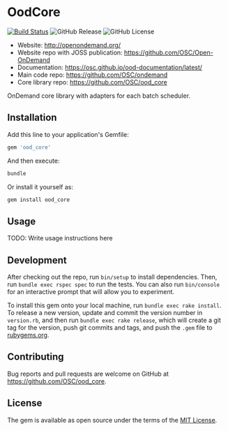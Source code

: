 # OodCore

[![Build Status](https://travis-ci.org/OSC/ood_core.svg?branch=master)](https://travis-ci.org/OSC/ood_core)
![GitHub Release](https://img.shields.io/github/release/osc/ood_core.svg)
![GitHub License](https://img.shields.io/github/license/osc/ood_core.svg)

- Website: http://openondemand.org/
- Website repo with JOSS publication: https://github.com/OSC/Open-OnDemand
- Documentation: https://osc.github.io/ood-documentation/latest/
- Main code repo: https://github.com/OSC/ondemand
- Core library repo: https://github.com/OSC/ood_core

OnDemand core library with adapters for each batch scheduler.

## Installation

Add this line to your application's Gemfile:

```ruby
gem 'ood_core'
```

And then execute:

```sh
bundle
```

Or install it yourself as:

```sh
gem install ood_core
```

## Usage

TODO: Write usage instructions here

## Development

After checking out the repo, run `bin/setup` to install dependencies. Then, run
`bundle exec rspec spec` to run the tests. You can also run `bin/console` for
an interactive prompt that will allow you to experiment.

To install this gem onto your local machine, run `bundle exec rake install`. To
release a new version, update and commit the version number in `version.rb`,
and then run `bundle exec rake release`, which will create a git tag for the
version, push git commits and tags, and push the `.gem` file to
[rubygems.org](https://rubygems.org).

## Contributing

Bug reports and pull requests are welcome on GitHub at
https://github.com/OSC/ood_core.


## License

The gem is available as open source under the terms of the [MIT
License](http://opensource.org/licenses/MIT).

